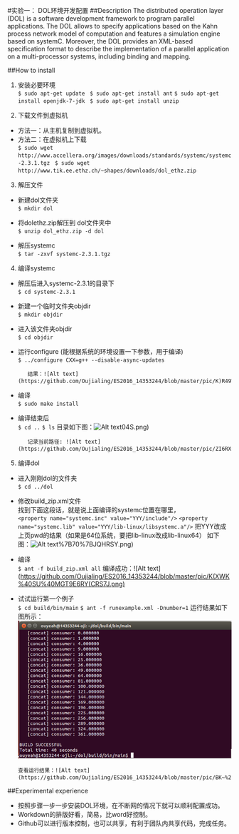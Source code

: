 #实验一： DOL环境开发配置
##Description
The distributed operation layer (DOL) is a software development framework to program parallel applications. The DOL allows to specify applications based on the Kahn process network model of computation and features a simulation engine based on systemC. Moreover, the DOL provides an XML-based specification format to describe the implementation of a parallel application on a multi-processor systems, including binding and mapping.

##How to install
1. 安装必要环境  
`$ sudo apt-get update`
` $ sudo apt-get install ant`
`$ sudo apt-get install openjdk-7-jdk`
` $ sudo apt-get install unzip`

2. 下载文件到虚拟机  
 - 方法一：从主机复制到虚拟机。
 - 方法二：在虚拟机上下载  
 `$ sudo wget http://www.accellera.org/images/downloads/standards/systemc/systemc-2.3.1.tgz`
` $ sudo wget http://www.tik.ee.ethz.ch/~shapes/downloads/dol_ethz.zip`

3. 解压文件
 - 新建dol文件夹  
  `$ mkdir dol`

 - 将dolethz.zip解压到 dol文件夹中  
  `$ unzip dol_ethz.zip -d dol`

 - 解压systemc  
  `$ tar -zxvf systemc-2.3.1.tgz`

4. 编译systemc  
 - 解压后进入systemc-2.3.1的目录下  
  `$ cd systemc-2.3.1`
 
 - 新建一个临时文件夹objdir  
 `$ mkdir objdir`

 - 进入该文件夹objdir  
 `$ cd objdir`

 - 运行configure (能根据系统的环境设置一下参数，用于编译)  
 `$ ../configure CXX=g++ --disable-async-updates`

          结果：![Alt text](https://github.com/Oujialing/ES2016_14353244/blob/master/pic/K)R49WZ%5B8J%5BJX%7DB%603%609ZGUE.png)


          
 - 编译  
 `$ sudo make install`

 - 编译结束后  
`$ cd ..`
  `$ ls`
目录如下图：![Alt text](https://github.com/Oujialing/ES2016_14353244/blob/master/pic/R4KGY1XP%7D6WF7E88YZB)04S.png)


          记录当前路径: ![Alt text](https://github.com/Oujialing/ES2016_14353244/blob/master/pic/ZI6RXZ5IEGRXUFR@O1A1QLY.png)




5. 编译dol  
 - 进入刚刚dol的文件夹  
`$ cd ../dol`
 - 修改build_zip.xml文件  
找到下面这段话，就是说上面编译的systemc位置在哪里，  
`<property name="systemc.inc" value="YYY/include"/>`
`<property name="systemc.lib" value="YYY/lib-linux/libsystemc.a"/>`
把YYY改成上页pwd的结果（如果是64位系统，要把lib-linux改成lib-linux64）
如下图：![Alt text](https://github.com/Oujialing/ES2016_14353244/blob/master/pic/K%25J0VGM82E%60Y)%7B70%7BJQHRSY.png)

 - 编译  
`$ ant -f build_zip.xml all`
编译成功：![Alt text](https://github.com/Oujialing/ES2016_14353244/blob/master/pic/K(XWK%40SU%40MGT9E6RY(CRS7J.png)

 - 试试运行第一个例子  
`$ cd build/bin/main`
`$ ant -f runexample.xml -Dnumber=1`
运行结果如下图所示：![Alt text](https://github.com/Oujialing/ES2016_14353244/blob/master/pic/NGWX9SV3{UBD74_T9G_MERG.png)

       查看运行结果：![Alt text](https://github.com/Oujialing/ES2016_14353244/blob/master/pic/BK~%24Z%7D3T)27%5DCE%5BXZ51_JC2.png)

##Experimental experience
 - 按照步骤一步一步安装DOL环境，在不断网的情况下就可以顺利配置成功。
 - Workdown的排版好看，简易，比word好控制。
 - Github可以进行版本控制，也可以共享，有利于团队内共享代码，完成任务。

